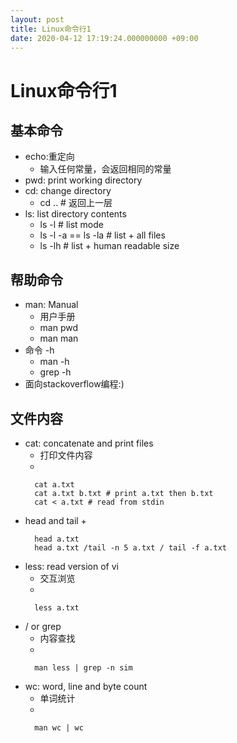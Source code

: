 ```yaml
---
layout: post
title: Linux命令行1
date: 2020-04-12 17:19:24.000000000 +09:00
---
```


# Linux命令行1

## 基本命令
   + echo:重定向
      + 输入任何常量，会返回相同的常量
   + pwd: print working directory
   + cd: change directory
      + cd .. # 返回上一层
   + ls: list directory contents
      + ls -l # list mode
      + ls -l -a == ls -la # list + all files
      + ls -lh # list + human readable size
   
## 帮助命令
   + man: Manual
      + 用户手册
      + man pwd
      + man man
   + 命令 -h
      + man -h
      + grep -h
   + 面向stackoverflow编程:)

## 文件内容
   + cat: concatenate and print files 
      + 打印文件内容
      + 
      ```
        cat a.txt 
        cat a.txt b.txt # print a.txt then b.txt
        cat < a.txt # read from stdin
      ```
   + head and tail
      + 
      ```
        head a.txt
        head a.txt /tail -n 5 a.txt / tail -f a.txt
      ```
   + less: read version of vi
      + 交互浏览
      + 
      ```
        less a.txt
      ```
   + / or grep
      + 内容查找
      + 
      ```
        man less | grep -n sim
      ```
   + wc: word, line and byte count
      + 单词统计
      + 
      ```
        man wc | wc
      ```